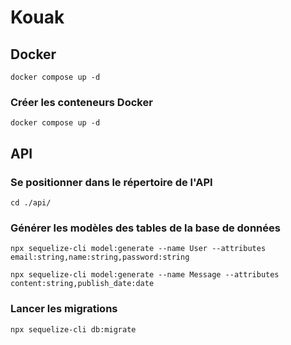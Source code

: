 # Kouak

## Docker
`docker compose up -d`

### Créer les conteneurs Docker
`docker compose up -d`

## API

### Se positionner dans le répertoire de l'API
`cd ./api/`

### Générer les modèles des tables de la base de données
`npx sequelize-cli model:generate --name User --attributes email:string,name:string,password:string`

`npx sequelize-cli model:generate --name Message --attributes content:string,publish_date:date`

### Lancer les migrations
`npx sequelize-cli db:migrate`